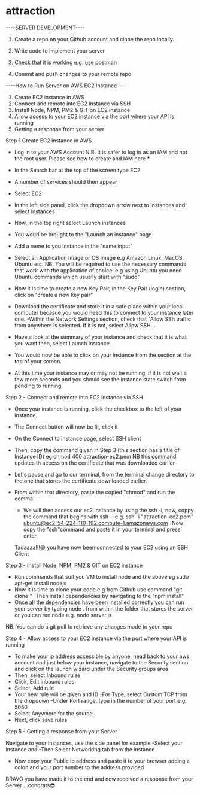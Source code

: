 # attraction

----SERVER DEVELOPMENT----

1. Create a repo on your Github account and clone the repo locally.

2. Write code to implement your server

3. Check that it is working e.g. use postman

4. Commit and push changes to your remote repo

----How to Run Server on AWS EC2 Instance----

1. Create EC2 instance in AWS
2. Connect and remote into EC2 instance via SSH
3. Install Node, NPM, PM2 & GIT on EC2 instance
4. Allow access to your EC2 instance via the port where your API is running
5. Getting a response from your server

Step 1 Create EC2 instance in AWS

- Log in to your AWS Account
  N.B. It is safer to log in as an IAM and not the root user.
  Please see how to create and IAM here **\***

- In the Search bar at the top of the screen type EC2
- A number of services should then appear
- Select EC2
- In the left side panel, click the dropdown arrow next to Instances and select Instances
- Now, in the top right select Launch instances
- You woud be brought to the "Launch an instance" page
- Add a name to you instance in the "name input"
- Select an Application Image or OS Image e.g Amazon Linux, MacOS, Ubuntu etc.
  NB. You will be required to use the necessary commands that work with the application of choice. e.g using Ubuntu you need Ubuntu commands which usually start with "sudo"
- Now it is time to create a new Key Pair, in the Key Pair (login) section, click on "create a new key pair"
- Download the certificate and store it in a safe place within your local computer becasue you would need this to connect to your instance later one.
  -Within the Network Settings section, check that "Allow SSh traffic from anywhere is selected. If it is not, select Allpw SSH...
- Have a look at the summary of your instance and check that it is what you want then, select Launch instance.
- You would now be able to click on your instance from the section at the top of your screen.
- At this time your instance may or may not be running, if it is not wait a few more seconds and you should see the instance state switch from pending to running.

Step 2 - Connect and remote into EC2 instance via SSH

- Once your instance is running, click the checkbox to the left of your instance.
- The Connect button will now be lit, click it
- On the Connect to instance page, select SSH client
- Then, copy the command given in Step 3 (this section has a title of Instance ID)
  eg chmod 400 attraction-ec2.pem
  NB this command updates th access on the certificate that was downloaded earlier

- Let's pause and go to our terminal, from the terminal change directory to the one that stores the certificate downloaded earlier.
- From within that directory, paste the copied "chmod" and run the comma

  - We will then access our ec2 instance by using the ssh -i, now, coppy the command that begins with ssh -i
    e.g. ssh -i "attraction-ec2.pem" ubuntu@ec2-54-224-110-192.compute-1.amazonaws.com
    -Now copy the "ssh"command and paste it in your terminal and press enter

  Tadaaaa!!!😃 you have now been connected to your EC2 using an SSH Client

Step 3 - Install Node, NPM, PM2 & GIT on EC2 instance

- Run commands that suit you VM to install node and the above eg sudo apt-get install nodejs
- Now it is time to clone your code e.g from Github use command "git clone <url of repo>"
  -Then install dependencies by navigating to the "npm install"
- Once all the dependencies have been installed correctly you can run your server by typing node . from within the folder that stores the server or you can run node <name of file> e.g. node server.js

NB. You can do a git pull to retrieve any changes made to your repo

Step 4 - Allow access to your EC2 instance via the port where your API is running

- To make your ip address accessible by anyone, head back to your aws account and just below your instance, navigate to the Security section and click on the launch wizard under the Security groups area
- Then, select Inbound rules
- Click, Edit inbound rules
- Select, Add rule
- Your new rule will be given and ID
  -For Type, select Custom TCP from the dropdown
  -Under Port range, type in the number of your port e.g. 5050
- Select Anywhere for the source
- Next, click save rules

Step 5 - Getting a response from your Server

Navigate to your Instances, use the side panel for example
-Select your instance and
-Then Select Networking tab from the instance

- Now copy your Public ip address and paste it to your browser adding a colon and your port number to the address provided

BRAVO you have made it to the end and now received a response from your Server ...congrats😎
